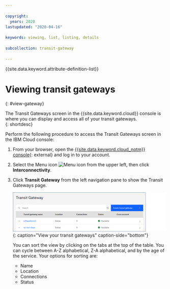 ```yaml
---

copyright:
  years: 2020
lastupdated: "2020-04-16"

keywords: viewing, list, listing, details

subcollection: transit-gateway

---
```


{{site.data.keyword.attribute-definition-list}}

# Viewing transit gateways
{: #view-gateway}

The Transit Gateways screen in the {{site.data.keyword.cloud}} console is where you can display and access all of your transit gateways.  
{: shortdesc}

Perform the following procedure to access the Transit Gateways screen in the IBM Cloud console:
1. From your browser, open the [{{site.data.keyword.cloud_notm}} console](/login){: external} and log in to your account.
2. Select the Menu icon ![Menu icon](../../icons/icon_hamburger.svg) from the upper left, then click **Interconnectivity**.
3. Click **Transit Gateway** from the left navigation pane to show the Transit Gateways page.

   ![View transit gateways](images/view-gateways.png "View your transit gateways"){: caption="View your transit gateways" caption-side="bottom"}

   You can sort the view by clicking on the tabs at the top of the table. You can cycle between A-Z alphabetical, Z-A alphabetical, and by the age of the service. Your options for sorting are:

   * Name
   * Location
   * Connections
   * Status
